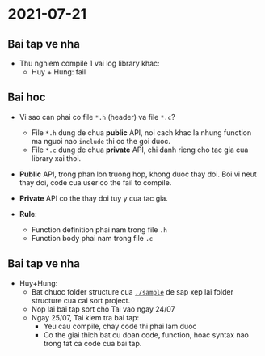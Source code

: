 # 2021-07-21

## Bai tap ve nha

- Thu nghiem compile 1 vai log library khac:
  - Huy + Hung: fail

## Bai hoc

- Vi sao can phai co file `*.h` (header) va file `*.c`?

  - File `*.h` dung de chua **public** API, noi cach khac la nhung function ma nguoi
    nao `include` thi co the goi duoc.
  - File `*.c` dung de chua **private** API, chi danh rieng cho tac gia cua
    library xai thoi.

- **Public** API, trong phan lon truong hop, khong duoc thay doi. Boi vi neut
  thay doi, code cua user co the fail to compile.

- **Private** API co the thay doi tuy y cua tac gia.

- **Rule**:
  - Function definition phai nam trong file `.h`
  - Function body phai nam trong file `.c`

## Bai tap ve nha

- Huy+Hung:
  - Bat chuoc folder structure cua [`./sample`](./sample) de sap xep lai
    folder structure cua cai sort project.
  - Nop lai bai tap sort cho Tai vao ngay 24/07
  - Ngay 25/07, Tai kiem tra bai tap:
    - Yeu cau compile, chay code thi phai lam duoc
    - Co the giai thich bat cu doan code, function, hoac syntax nao trong tat ca
      code cua bai tap.
